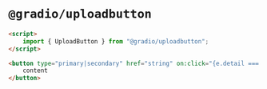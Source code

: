 # `@gradio/uploadbutton`

```html
<script>
	import { UploadButton } from "@gradio/uploadbutton";
</script>

<button type="primary|secondary" href="string" on:click="{e.detail === href}">
	content
</button>
```
